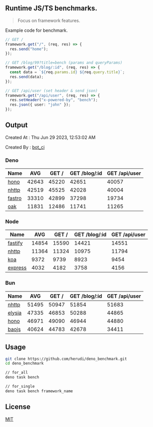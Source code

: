 ## Runtime JS/TS benchmarks.

> Focus on framework features.

Example code for benchmark.
```ts
// GET /
framework.get("/", (req, res) => {
  res.send("home");
});

// GET /blog/99?title=bench (params and queryParams)
framework.get("/blog/:id", (req, res) => {
  const data = `${req.params.id} ${req.query.title}`;
  res.send(data);
});

// GET /api/user (set header & send json)
framework.get("/api/user", (req, res) => {
  res.setHeader("x-powered-by", "bench");
  res.json({ user: "john" });
});
```

## Output
Created At : Thu Jun 29 2023, 12:53:02 AM

Created By : [bot_ci](https://github.com/herudi/deno_benchmarks/commits?author=github-actions%5Bbot%5D)


### Deno
|Name|AVG|GET /|GET /blog/:id|GET /api/user|
|----|----|----|----|----|
|[hono](https://github.com/honojs/hono)|42643|45220|42651|40057|
|[nhttp](https://github.com/nhttp/nhttp)|42519|45525|42028|40004|
|[fastro](https://github.com/fastrodev/fastro)|33310|42899|37298|19734|
|[oak](https://github.com/oakserver/oak)|11831|12486|11741|11265|
  


### Node
|Name|AVG|GET /|GET /blog/:id|GET /api/user|
|----|----|----|----|----|
|[fastify](https://github.com/fastify/fastify)|14854|15590|14421|14551|
|[nhttp](https://github.com/nhttp/nhttp)|11364|11324|10975|11794|
|[koa](https://github.com/koajs/koa)|9372|9739|8923|9454|
|[express](https://github.com/expressjs/express)|4032|4182|3758|4156|
  


### Bun
|Name|AVG|GET /|GET /blog/:id|GET /api/user|
|----|----|----|----|----|
|[nhttp](https://github.com/nhttp/nhttp)|51495|50947|51854|51683|
|[elysia](https://github.com/elysiajs/elysia)|47335|46853|50288|44865|
|[hono](https://github.com/honojs/hono)|46971|49090|46944|44880|
|[baojs](https://github.com/mattreid1/baojs)|40624|44783|42678|34411|
  



## Usage

```bash
git clone https://github.com/herudi/deno_benchmark.git
cd deno_benchmark

// for_all
deno task bench

// for_single
deno task bench framework_name
```

## License

[MIT](LICENSE)

